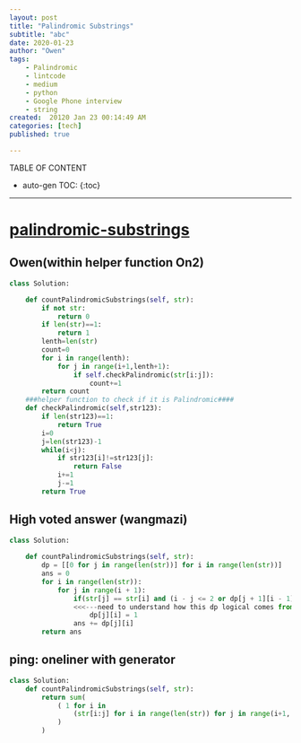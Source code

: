```yaml
---
layout: post
title: "Palindromic Substrings"
subtitle: "abc"
date: 2020-01-23
author: "Owen"
tags: 
    - Palindromic
    - lintcode
    - medium
    - python
    - Google Phone interview
    - string
created:  20120 Jan 23 00:14:49 AM
categories: [tech]
published: true

---
```



TABLE OF CONTENT

* auto-gen TOC:
{:toc}

- - -

# [palindromic-substrings](https://www.lintcode.com/problem/palindromic-substrings/description)

## Owen(within helper function On2)

```python
class Solution:

    def countPalindromicSubstrings(self, str):
        if not str:
            return 0
        if len(str)==1:
            return 1
        lenth=len(str)
        count=0
        for i in range(lenth):
            for j in range(i+1,lenth+1):
                if self.checkPalindromic(str[i:j]):
                    count+=1
        return count
    ###helper function to check if it is Palindromic####
    def checkPalindromic(self,str123):
        if len(str123)==1:
            return True
        i=0
        j=len(str123)-1
        while(i<j):
            if str123[i]!=str123[j]:
                return False
            i+=1
            j-=1
        return True
```

## High voted answer (wangmazi)

```python
class Solution:
   
    def countPalindromicSubstrings(self, str):
        dp = [[0 for j in range(len(str))] for i in range(len(str))]
        ans = 0
        for i in range(len(str)):
            for j in range(i + 1):
                if(str[j] == str[i] and (i - j <= 2 or dp[j + 1][i - 1] == 1)):
                <<<---need to understand how this dp logical comes from 
                    dp[j][i] = 1
                ans += dp[j][i]
        return ans
```

## ping: oneliner with generator

```python
class Solution:
    def countPalindromicSubstrings(self, str):
        return sum( 
            ( 1 for i in 
                (str[i:j] for i in range(len(str)) for j in range(i+1, len(str)+1)) if i==i[::-1]
            )
        )
```


